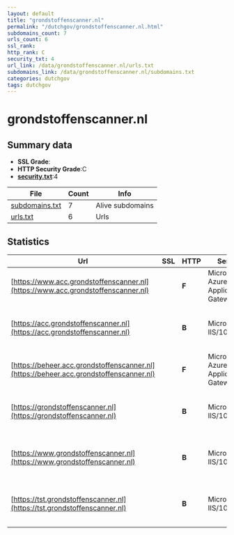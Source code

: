 ```yaml
---
layout: default
title: "grondstoffenscanner.nl"
permalink: "/dutchgov/grondstoffenscanner.nl.html"
subdomains_count: 7
urls_count: 6
ssl_rank: 
http_rank: C
security_txt: 4
url_link: /data/grondstoffenscanner.nl/urls.txt
subdomains_link: /data/grondstoffenscanner.nl/subdomains.txt
categories: dutchgov
tags: dutchgov
---
```



# grondstoffenscanner.nl
## Summary data


 - **SSL Grade**:
 - **HTTP Security Grade**:C
 - **[security.txt](https://www.digitaleoverheid.nl/nieuws/standaard-security-txt-nu-verplicht-voor-overheid/)**:4


| File       | Count | Info |
|------------|-------|------|
|[subdomains.txt](/DutchGovScope/data/grondstoffenscanner.nl/subdomains.txt)|7|Alive subdomains|
|[urls.txt](/DutchGovScope/data/grondstoffenscanner.nl/urls.txt)|6|Urls|


## Statistics


| Url | SSL | HTTP | Server | Cookie | HSTS | CORS | CTO | CSP | XFO | XXP | RP |FP| Tech |Title |
|--------|-------|-------|------|------|------|------|------|------|------|------|------|------|------|------|
|[https://www.acc.grondstoffenscanner.nl](https://www.acc.grondstoffenscanner.nl)| | **F**|Microsoft-Azure-Application-Gateway/v2| | | | | | | | :white_check_mark: | ||404 Not Found|
|[https://acc.grondstoffenscanner.nl](https://acc.grondstoffenscanner.nl)| | **B**|Microsoft-IIS/10.0|:white_check_mark: |:white_check_mark: | | |:warning: | | :white_check_mark: | :white_check_mark: | |Azure HSTS IIS:10.0 Windows Server|Grondstoffenscan...|
|[https://beheer.acc.grondstoffenscanner.nl](https://beheer.acc.grondstoffenscanner.nl)| | **F**|Microsoft-Azure-Application-Gateway/v2| | | | | | | | :white_check_mark: | ||404 Not Found|
|[https://grondstoffenscanner.nl](https://grondstoffenscanner.nl)| | **B**|Microsoft-IIS/10.0|:white_check_mark: |:white_check_mark: | | |:warning: | | :white_check_mark: | :white_check_mark: | |Azure HSTS IIS:10.0 Windows Server|Grondstoffenscan...|
|[https://www.grondstoffenscanner.nl](https://www.grondstoffenscanner.nl)| | **B**|Microsoft-IIS/10.0|:white_check_mark: |:white_check_mark: | | |:warning: | | :white_check_mark: | :white_check_mark: | |Azure HSTS IIS:10.0 Windows Server|Grondstoffenscan...|
|[https://tst.grondstoffenscanner.nl](https://tst.grondstoffenscanner.nl)| | **B**|Microsoft-IIS/10.0|:white_check_mark: |:white_check_mark: | | |:warning: | | :white_check_mark: | :white_check_mark: | |Azure HSTS IIS:10.0 Windows Server|Grondstoffenscan...|


